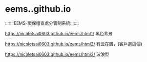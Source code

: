 # eems..github.io
 :::::::EEMS-環保稽查處分管制系統:::::::
 
https://nicoletsai0603.github.io/eems/html1/   黑色背景

https://nicoletsai0603.github.io/eems/html2/  有云在飄，(客戶選這個)

https://nicoletsai0603.github.io/eems/html3/   波浪型
